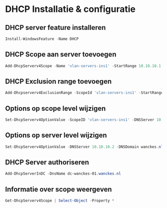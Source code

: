 # DHCP Installatie & configuratie

## DHCP server feature installeren
```powershell
Install-WindowsFeature -Name DHCP
```

## DHCP Scope aan server toevoegen
```powershell
Add-DhcpServerv4Scope -Name 'vlan-servers-ins1' -StartRange 10.10.10.1 -EndRange 10.10.10.254 -SubnetMask 255.255.255.0
```

## DHCP Exclusion range toevoegen
```powershell
Add-Dhcpserverv4ExclusionRange -ScopeId 'vlan-servers-ins1' -StartRange 10.10.10.100 -EndRange 10.10.10.199
```

## Options op scope level wijzigen
```powershell
Set-DhcpServerv4OptionValue -ScopeID 'vlan-servers-ins1' -DNSServer 10.10.10.2 -DNSDomain wanckes.nl -Router 10.10.10.1
```

## Options op server level wijzigen
```powershell
Set-DhcpServerv4OptionValue -DNSServer 10.10.10.2 -DNSDomain wanckes.nl
```

## DHCP Server authoriseren
```powershell
Add-DhcpServerInDC -DnsName dc-wanckes-01.wanckes.nl
```

## Informatie over scope weergeven
```powershell
Get-DhcpServerv4Scope | Select-Object -Property *
```